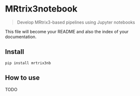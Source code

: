 # MRtrix3notebook
> Develop MRtrix3-based pipelines using Jupyter notebooks


This file will become your README and also the index of your documentation.

## Install

`pip install mrtrix3nb`

## How to use

TODO
